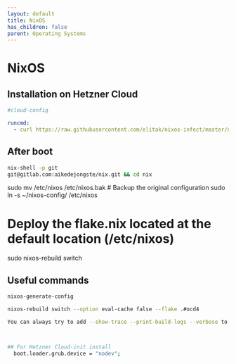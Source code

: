 ```yaml
---
layout: default
title: NixOS
has_children: false
parent: Operating Systems
---
```


# NixOS

## Installation on Hetzner Cloud

```yaml
#cloud-config

runcmd:
  - curl https://raw.githubusercontent.com/elitak/nixos-infect/master/nixos-infect | PROVIDER=hetznercloud NIX_CHANNEL=nixos-24.05 bash 2>&1 | tee /tmp/infect.log
```

## After boot

```bash
nix-shell -p git
git@gitlab.com:aikedejongste/nix.git && cd nix


```


sudo mv /etc/nixos /etc/nixos.bak  # Backup the original configuration
sudo ln -s ~/nixos-config/ /etc/nixos

# Deploy the flake.nix located at the default location (/etc/nixos)
sudo nixos-rebuild switch

## Useful commands

```bash
nixos-generate-config

nixos-rebuild switch --option eval-cache false --flake .#ocd4

You can always try to add --show-trace --print-build-logs --verbose to the nixos-rebuild command to get the detailed error message if you encounter any errors during the deployment. e.g.



## For Hetzner Cloud-init install
  boot.loader.grub.device = "nodev";

